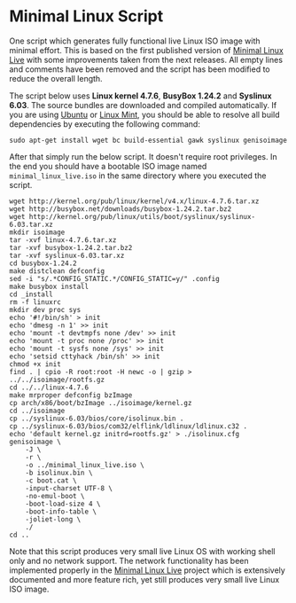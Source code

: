 # Minimal Linux Script
One script which generates fully functional live Linux ISO image with minimal effort. This is based on the first published version of [Minimal Linux Live](http://github.com/ivandavidov/minimal) with some improvements taken from the next releases. All empty lines and comments have been removed and the script has been modified to reduce the overall length.

The script below uses **Linux kernel 4.7.6**, **BusyBox 1.24.2** and **Syslinux 6.03**. The source bundles are downloaded and compiled automatically. If you are using [Ubuntu](http://ubuntu.com) or [Linux Mint](http://linuxmint.com), you should be able to resolve all build dependencies by executing the following command:

    sudo apt-get install wget bc build-essential gawk syslinux genisoimage

After that simply run the below script. It doesn't require root privileges. In the end you should have a bootable ISO image named `minimal_linux_live.iso` in the same directory where you executed the script.

    wget http://kernel.org/pub/linux/kernel/v4.x/linux-4.7.6.tar.xz
    wget http://busybox.net/downloads/busybox-1.24.2.tar.bz2
    wget http://kernel.org/pub/linux/utils/boot/syslinux/syslinux-6.03.tar.xz
    mkdir isoimage
    tar -xvf linux-4.7.6.tar.xz
    tar -xvf busybox-1.24.2.tar.bz2
    tar -xvf syslinux-6.03.tar.xz
    cd busybox-1.24.2
    make distclean defconfig
    sed -i "s/.*CONFIG_STATIC.*/CONFIG_STATIC=y/" .config
    make busybox install
    cd _install
    rm -f linuxrc
    mkdir dev proc sys
    echo '#!/bin/sh' > init
    echo 'dmesg -n 1' >> init
    echo 'mount -t devtmpfs none /dev' >> init
    echo 'mount -t proc none /proc' >> init
    echo 'mount -t sysfs none /sys' >> init
    echo 'setsid cttyhack /bin/sh' >> init
    chmod +x init
    find . | cpio -R root:root -H newc -o | gzip > ../../isoimage/rootfs.gz
    cd ../../linux-4.7.6
    make mrproper defconfig bzImage
    cp arch/x86/boot/bzImage ../isoimage/kernel.gz
    cd ../isoimage
    cp ../syslinux-6.03/bios/core/isolinux.bin .
    cp ../syslinux-6.03/bios/com32/elflink/ldlinux/ldlinux.c32 .
    echo 'default kernel.gz initrd=rootfs.gz' > ./isolinux.cfg
    genisoimage \
    	-J \
    	-r \
    	-o ../minimal_linux_live.iso \
    	-b isolinux.bin \
    	-c boot.cat \
    	-input-charset UTF-8 \
    	-no-emul-boot \
    	-boot-load-size 4 \
    	-boot-info-table \
        -joliet-long \
    	./
    cd ..

Note that this script produces very small live Linux OS with working shell only and no network support. The network functionality has been implemented properly in the [Minimal Linux Live](http://github.com/ivandavidov/minimal) project which is extensively documented and more feature rich, yet still produces very small live Linux ISO image.
